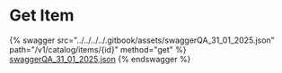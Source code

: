 # Get Item

{% swagger src="../../../../.gitbook/assets/swaggerQA_31_01_2025.json" path="/v1/catalog/items/{id}" method="get" %}
[swaggerQA_31_01_2025.json](../../../../.gitbook/assets/swaggerQA_31_01_2025.json)
{% endswagger %}
